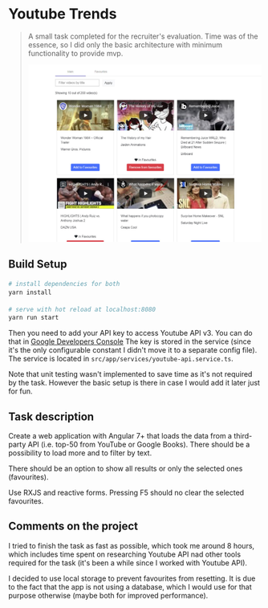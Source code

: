 # Youtube Trends

> A small task completed for the recruiter's evaluation. Time was of the essence, so I did only the basic architecture with minimum functionality to provide mvp.
>
>![Screenshot of the app](./screenshot.jpg)

## Build Setup

``` bash
# install dependencies for both 
yarn install

# serve with hot reload at localhost:8080
yarn run start
```

Then you need to add your API key to access Youtube API v3. You can do that in [Google Developers Console](https://console.developers.google.com/) The key is stored in the service (since it's the only configurable constant I didn't move it to a separate config file). The service is located in ```src/app/services/youtube-api.service.ts```.

Note that unit testing wasn't implemented to save time as it's not required by the task. However the basic setup is there in case I would add it later just for fun.

## Task description

Create a web application with Angular 7+ that loads the data from a third-party API (i.e. top-50 from YouTube or Google Books). There should be a possibility to load more and to filter by text.

There should be an option to show all results or only the selected ones (favourites).

Use RXJS and reactive forms. Pressing F5 should no clear the selected favourites.

## Comments on the project

I tried to finish the task as fast as possible, which took me around 8 hours, which includes time spent on researching Youtube API nad other tools required for the task (it's been a while since I worked with Youtube API).

I decided to use local storage to prevent favourites from resetting. It is due to the fact that the app is not using a database, which I would use for that purpose otherwise (maybe both for improved performance).

